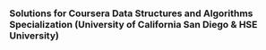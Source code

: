 ### Solutions for Coursera Data Structures and Algorithms Specialization (University of California San Diego & HSE University)
